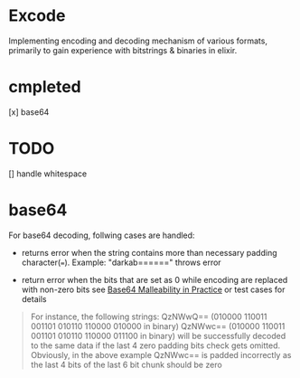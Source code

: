 # Excode
Implementing encoding and decoding mechanism of various formats, primarily to gain experience with bitstrings & binaries in elixir.

# cmpleted
[x] base64

# TODO
[] handle whitespace


# base64
For base64 decoding, follwing cases are handled:
- returns error when the string contains more than necessary padding character(`=`). 
  Example: "darkab======" throws error
 
- return error when the bits that are set as 0 while encoding are replaced with non-zero bits
see [Base64 Malleability in Practice](https://eprint.iacr.org/2022/361.pdf) or test cases for details
> For instance, the following strings:
QzNWwQ== (010000 110011 001101 010110 110000 010000 in binary)
QzNWwc== (010000 110011 001101 010110 110000 011100 in binary)
will be successfully decoded to the same data if the last 4 zero padding bits check
gets omitted. Obviously, in the above example QzNWwc== is padded incorrectly
as the last 4 bits of the last 6 bit chunk should be zero



